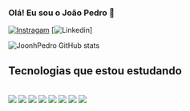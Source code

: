 ### Olá! Eu sou o João Pedro 👋
[![Instragam](https://img.shields.io/badge/Instagram-E4405F?style=for-the-badge&logo=instagram&logoColor=white)](https://www.instagram.com/jonhp.bz/)
[![Linkedin](https://img.shields.io/badge/LinkedIn-0077B5?style=for-the-badge&logo=linkedin&logoColor=white)]

![JoonhPedro GitHub stats](https://github-readme-stats.vercel.app/api?username=JoonhPedro&show_icons=true&theme=radical)

## Tecnologias que estou estudando 

<div style="display: inline_block"><br>
    <img align= "center" src="https://img.shields.io/badge/HTML5-E34F26?style=for-the-badge&logo=html5&logoColor=white" alt"HTML5" />
    <img align= "center" src="https://img.shields.io/badge/CSS3-1572B6?style=for-the-badge&logo=css3&logoColor=white" alt"css3" />
    <img align= "center" src="https://img.shields.io/badge/JavaScript-F7DF1E?style=for-the-badge&logo=javascript&logoColor=black" alt"javascript" />
    <img align= "center" src="https://img.shields.io/badge/Node.js-43853D?style=for-the-badge&logo=node.js&logoColor=white" alt"node.js" />
    <img align= "center" src="https://img.shields.io/badge/Python-14354C?style=for-the-badge&logo=python&logoColor=white" alt"Python" />
    <img align= "center" src="https://img.shields.io/badge/PHP-777BB4?style=for-the-badge&logo=php&logoColor=white" alt"PHP" />
    <img align= "center" src="https://img.shields.io/badge/React-20232A?style=for-the-badge&logo=react&logoColor=61DAFB" alt"React" />
    <img align= "center" src="https://img.shields.io/badge/Bootstrap-563D7C?style=for-the-badge&logo=bootstrap&logoColor=white" alt"Bootstrap" />
</div>


